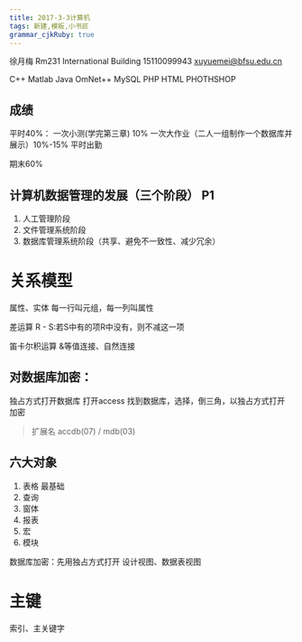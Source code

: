 ```yaml
---
title: 2017-3-3计算机
tags: 新建,模板,小书匠
grammar_cjkRuby: true
---
```


徐月梅
Rm231 International Building
15110099943
xuyuemei@bfsu.edu.cn

C++
Matlab
Java
OmNet++
MySQL
PHP
HTML
PHOTHSHOP

## 成绩
平时40%：
一次小测(学完第三章) 10%
一次大作业（二人一组制作一个数据库并展示）10%-15%
平时出勤

期末60%

## 计算机数据管理的发展（三个阶段） P1
1. 人工管理阶段
2. 文件管理系统阶段
3. 数据库管理系统阶段（共享、避免不一致性、减少冗余）

# 关系模型
属性、实体
每一行叫元组，每一列叫属性

差运算
R - S:若S中有的项R中没有，则不减这一项

笛卡尔积运算
&等值连接、自然连接

## 对数据库加密：
独占方式打开数据库
打开access 找到数据库，选择，倒三角，以独占方式打开
加密

> 扩展名 accdb(07) / mdb(03)

## 六大对象
1. 表格 最基础
2. 查询
3. 窗体
4. 报表
5. 宏
6. 模块

数据库加密：先用独占方式打开
设计视图、数据表视图

# 主键
索引、主关键字